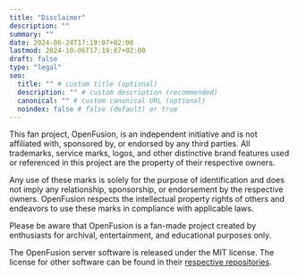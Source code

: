 ```yaml
---
title: "Disclaimer"
description: ""
summary: ""
date: 2024-06-24T17:19:07+02:00
lastmod: 2024-10-06T17:19:07+02:00
draft: false
type: "legal"
seo:
  title: "" # custom title (optional)
  description: "" # custom description (recommended)
  canonical: "" # custom canonical URL (optional)
  noindex: false # false (default) or true
---
```

This fan project, OpenFusion, is an independent initiative and is not affiliated with, sponsored by, or endorsed by any third parties. All trademarks, service marks, logos, and other distinctive brand features used or referenced in this project are the property of their respective owners.

Any use of these marks is solely for the purpose of identification and does not imply any relationship, sponsorship, or endorsement by the respective owners. OpenFusion respects the intellectual property rights of others and endeavors to use these marks in compliance with applicable laws.

Please be aware that OpenFusion is a fan-made project created by enthusiasts for archival, entertainment, and educational purposes only.

The OpenFusion server software is released under the MIT license. The license for other software can be found in their [respective repositories](https://github.com/OpenFusionProject/).

<br>
<br>

